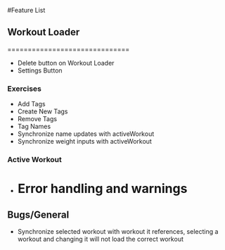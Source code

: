 #Feature List

## Workout Loader

==============================

- Delete button on Workout Loader
- Settings Button

### Exercises

- Add Tags
- Create New Tags
- Remove Tags
- Tag Names
- Synchronize name updates with activeWorkout
- Synchronize weight inputs with activeWorkout

### Active Workout

- # Error handling and warnings

## Bugs/General

- Synchronize selected workout with workout it references, selecting a workout and changing it will not load the correct workout
